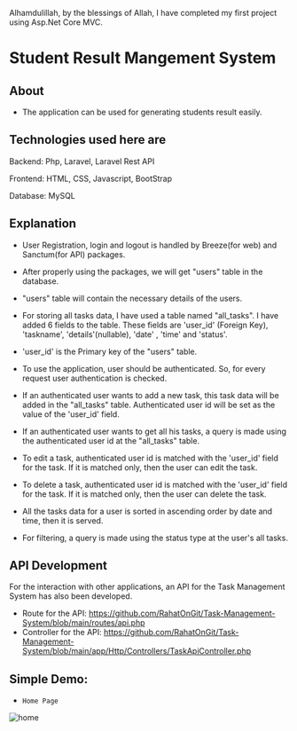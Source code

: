 Alhamdulillah, by the blessings of Allah, I have completed my first project using Asp.Net Core MVC.


# Student Result Mangement System

About
-----

- The application can be used for generating students result easily.


Technologies used here are
---------------------------

Backend: Php, Laravel, Laravel Rest API

Frontend: HTML, CSS, Javascript, BootStrap

Database: MySQL


Explanation
-----------


- User Registration, login and logout is handled by Breeze(for web) and Sanctum(for API) packages.

- After properly using the packages, we will get "users" table in the database.

- "users" table will contain the necessary details of the users.

- For storing all tasks data, I have used a table named "all_tasks". I have added 6 fields to the table. These fields are 
 'user_id' (Foreign Key), 'taskname', 'details'(nullable), 'date' , 'time' and 'status'. 

- 'user_id' is the Primary key of the "users" table.

- To use the application, user should be authenticated. So, for every request user authentication
  is checked.

- If an authenticated user wants to add a new task, this task data will be added in the 
  "all_tasks" table. Authenticated user id will be set as the value of the 'user_id' field.

- If an authenticated user wants to get all his tasks, a query is made using the
 authenticated user id at the "all_tasks" table.

- To edit a task, authenticated user id is matched with the 'user_id' field for the task. If it 
  is matched only, then the user can edit the task.

- To delete a task, authenticated user id is matched with the 'user_id' field for the task. If it 
  is matched only, then the user can delete the task.

- All the tasks data for a user is sorted in ascending order by date and time, then it is served.

- For filtering, a query is made using the status type at the user's all tasks.


API Development
---------------

 For the interaction with other applications, an API for the Task Management System has also been developed.
 
- Route for the API: https://github.com/RahatOnGit/Task-Management-System/blob/main/routes/api.php
- Controller for the API: https://github.com/RahatOnGit/Task-Management-System/blob/main/app/Http/Controllers/TaskApiController.php

Simple Demo:
-------------

*     Home Page

![home](https://github.com/user-attachments/assets/b7650127-3e0a-4c00-be78-a423fcd68b8b)



